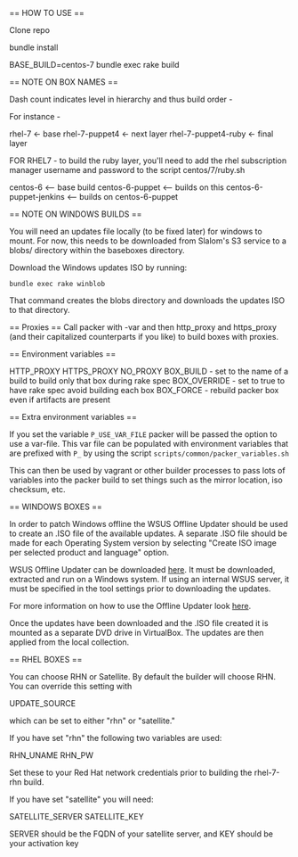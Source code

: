 == HOW TO USE ==

Clone repo

bundle install

BASE_BUILD=centos-7 bundle exec rake build

== NOTE ON BOX NAMES ==

Dash count indicates level in hierarchy and thus build order -

For instance -

rhel-7 <- base
rhel-7-puppet4 <- next layer
rhel-7-puppet4-ruby <- final layer

FOR RHEL7 - to build the ruby layer, you'll need to add the rhel subscription manager username and password to the script centos/7/ruby.sh

centos-6 <-- base build
centos-6-puppet <-- builds on this
centos-6-puppet-jenkins <-- builds on centos-6-puppet

== NOTE ON WINDOWS BUILDS ==

You will need an updates file locally (to be fixed later) for windows to mount. For now, this needs to be downloaded from Slalom's S3 service to a blobs/ directory within the baseboxes directory.

Download the Windows updates ISO by running:

```
bundle exec rake winblob
```

That command creates the blobs directory and downloads the updates ISO to that directory.

== Proxies ==
Call packer with -var and then http_proxy and https_proxy (and their capitalized counterparts if you like) to build boxes with proxies.

== Environment variables ==

HTTP_PROXY
HTTPS_PROXY
NO_PROXY
BOX_BUILD - set to the name of a build to build only that box during rake spec
BOX_OVERRIDE - set to true to have rake spec avoid building each box
BOX_FORCE - rebuild packer box even if artifacts are present

== Extra environment variables ==

If you set the variable `P_USE_VAR_FILE` packer will be passed the option to use a var-file.  This var file can be populated with environment variables that are prefixed with `P_` by using the script `scripts/common/packer_variables.sh`

This can then be used by vagrant or other builder processes to pass lots of variables into the packer build to set things such as the mirror location, iso checksum, etc.

== WINDOWS BOXES ==

In order to patch Windows offline the WSUS Offline Updater should be used to create an .ISO file of the available updates. A separate .ISO file should be made for each Operating System version by selecting "Create ISO image per selected product and language" option.

WSUS Offline Updater can be downloaded [here](http://download.wsusoffline.net/). It must be downloaded, extracted and run on a Windows system. If using an internal WSUS server, it must be specified in the tool settings prior to downloading the updates.

For more information on how to use the Offline Updater look [here](http://www.wsusoffline.net/docs/).

Once the updates have been downloaded and the .ISO file created it is mounted as a separate DVD drive in VirtualBox. The updates are then applied from the local collection.

== RHEL BOXES ==

You can choose RHN or Satellite. By default the builder will choose RHN. You can override this setting with

UPDATE_SOURCE

which can be set to either "rhn" or "satellite."

If you have set "rhn" the following two variables are used:

RHN_UNAME
RHN_PW

Set these to your Red Hat network credentials prior to building the rhel-7-rhn build.

If you have set "satellite" you will need:

SATELLITE_SERVER
SATELLITE_KEY

SERVER should be the FQDN of your satellite server, and KEY should be your activation key
